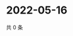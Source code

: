 # 2022-05-16

共 0 条

<!-- BEGIN WEIBO -->
<!-- 最后更新时间 Mon May 16 2022 22:16:01 GMT+0800 (China Standard Time) -->

<!-- END WEIBO -->
